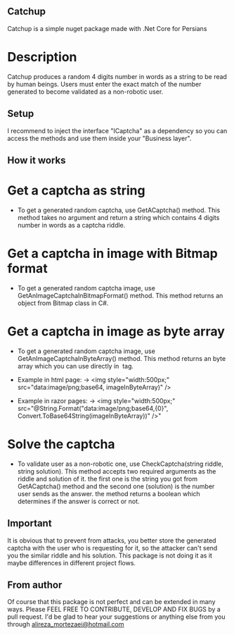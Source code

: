 ## Catchup
Catchup is a simple nuget package made with .Net Core for Persians

# Description
Catchup produces a random 4 digits number in words as a string to be read by human beings.
Users must enter the exact match of the number generated to become validated as a non-robotic user.

## Setup
I recommend to inject the interface "ICaptcha" as a dependency so you can access the methods and use them inside your "Business layer".

## How it works
# Get a captcha as string
* To get a generated random captcha, use GetACaptcha() method.
This method takes no argument and return a string which contains 4 digits number in words as a captcha riddle.

# Get a captcha in image with Bitmap format
* To get a generated random captcha image, use GetAnImageCaptchaInBitmapFormat() method.
This method returns an object from Bitmap class in C#.

# Get a captcha in image as byte array
* To get a generated random captcha image, use GetAnImageCaptchaInByteArray() method.
This method returns an byte array which you can use directly in <img /> tag.

* Example in html page:
-> \<img style="width:500px;" src="data:image/png;base64, imageInByteArray)" />

* Example in razor pages:
-> <img style="width:500px;" src="@String.Format("data:image/png;base64,{0}", Convert.ToBase64String(imageInByteArray))" />"

# Solve the captcha
* To validate user as a non-robotic one, use CheckCaptcha(string riddle, string solution).
This method accepts two required arguments as the riddle and solution of it. the first one is the string you got from GetACaptcha() method and the second one (solution) is the number user sends as the answer. the method returns a boolean which determines if the answer is correct or not.

## Important
It is obvious that to prevent from attacks, you better store the generated captcha with the user who is requesting for it, so the attacker can't send you the similar riddle and his solution. This package is not doing it as it maybe differences in different project flows.

## From author
Of course that this package is not perfect and can be extended in many ways. Please FEEL FREE TO CONTRIBUTE, DEVELOP AND FIX BUGS by a pull request. I'd be glad to hear your suggestions or anything else from you through alireza_mortezaei@hotmail.com

